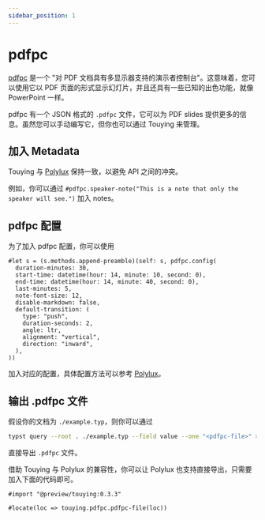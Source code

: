 ```yaml
---
sidebar_position: 1
---
```


# pdfpc

[pdfpc](https://pdfpc.github.io/) 是一个 "对 PDF 文档具有多显示器支持的演示者控制台"。这意味着，您可以使用它以 PDF 页面的形式显示幻灯片，并且还具有一些已知的出色功能，就像 PowerPoint 一样。

pdfpc 有一个 JSON 格式的 `.pdfpc` 文件，它可以为 PDF slides 提供更多的信息。虽然您可以手动编写它，但你也可以通过 Touying 来管理。


## 加入 Metadata

Touying 与 [Polylux](https://polylux.dev/book/external/pdfpc.html) 保持一致，以避免 API 之间的冲突。

例如，你可以通过 `#pdfpc.speaker-note("This is a note that only the speaker will see.")` 加入 notes。


## pdfpc 配置

为了加入 pdfpc 配置，你可以使用

```typst
#let s = (s.methods.append-preamble)(self: s, pdfpc.config(
  duration-minutes: 30,
  start-time: datetime(hour: 14, minute: 10, second: 0),
  end-time: datetime(hour: 14, minute: 40, second: 0),
  last-minutes: 5,
  note-font-size: 12,
  disable-markdown: false,
  default-transition: (
    type: "push",
    duration-seconds: 2,
    angle: ltr,
    alignment: "vertical",
    direction: "inward",
  ),
))
```

加入对应的配置，具体配置方法可以参考 [Polylux](https://polylux.dev/book/external/pdfpc.html)。


## 输出 .pdfpc 文件

假设你的文档为 `./example.typ`，则你可以通过

```sh
typst query --root . ./example.typ --field value --one "<pdfpc-file>" > ./example.pdfpc
```

直接导出 `.pdfpc` 文件。

借助 Touying 与 Polylux 的兼容性，你可以让 Polylux 也支持直接导出，只需要加入下面的代码即可。

```
#import "@preview/touying:0.3.3"

#locate(loc => touying.pdfpc.pdfpc-file(loc))
```